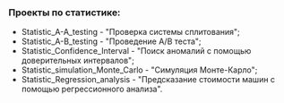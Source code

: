 ### Проекты по статистике:    
- Statistic_A-A_testing - "Проверка системы сплитования";  
- Statistic_A-B_testing - "Проведение А/В теста";  
- Statistic_Confidence_Interval - "Поиск аномалий с помощью доверительных интервалов";  
- Statistic_simulation_Monte_Carlo - "Симуляция Монте-Карло";  
- Statistic_Regression_analysis - "Предсказание стоимости машин с помощью регрессионного анализа".
